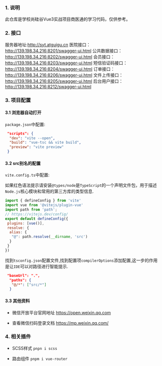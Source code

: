 ### 1. 说明
此仓库是学校尚硅谷Vue3实战项目商医通的学习代码，仅供参考。

### 2. 接口
服务器地址:http://syt.atguigu.cn
医院接口：http://139.198.34.216:8201/swagger-ui.html
公共数据接口：http://139.198.34.216:8202/swagger-ui.html
会员接口：http://139.198.34.216:8203/swagger-ui.html
短信验证码接口：http://139.198.34.216:8204/swagger-ui.html
订单接口：http://139.198.34.216:8206/swagger-ui.html
文件上传接口：http://139.198.34.216:8205/swagger-ui.html
后台用户接口：http://139.198.34.216:8212/swagger-ui.html


### 3. 项目配置

#### 3.1 浏览器自动打开
`package.json`中配置:
```json
 "scripts": {
  "dev": "vite --open",
  "build": "vue-tsc && vite build",
  "preview": "vite preview"
 }
```

#### 3.2 src别名的配置

`vite.config.ts`中配置:

如果红色语法提示请安装`@types/node`是`TypeScript`的一个声明文件包，用于描述`Node.js`核心模块和常用的第三方库的类型信息.

```js
import { defineConfig } from 'vite'
import vue from '@vitejs/plugin-vue'
import path from 'path';
// https://vitejs.dev/config/
export default defineConfig({
 plugins: [vue()],
 resolve: {
  alias: {
   "@": path.resolve(__dirname, 'src')
  }
 }
})
```

找到`tsconfig.json`配置文件,找到配置项`compilerOptions`添加配置,这一步的作用是让`IDE`可以对路径进行智能提示.

```json
 "baseUrl": ".",
  "paths": {
   "@/*": ["src/*"]
  }
```

#### 3.3 其他资料

+ 微信开放平台官网地址
https://open.weixin.qq.com

+ 查看微信扫码登录文档
https://mp.weixin.qq.com/

### 4. 相关插件

+ SCSS样式
`pnpn i scss`

+ 路由组件
`pnpm i vue-router`



